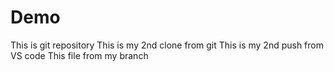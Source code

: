 # Demo
This is git repository
This is my 2nd clone from git
This is my 2nd push from VS code 
This file from my branch

